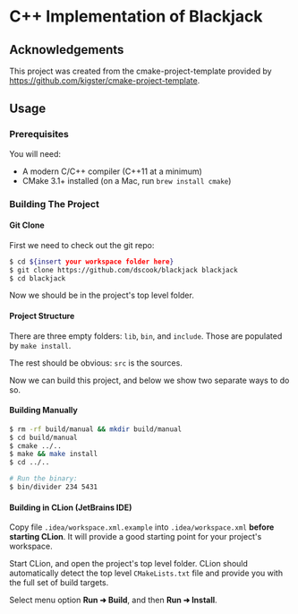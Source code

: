 # C++ Implementation of Blackjack

## Acknowledgements

This project was created from the cmake-project-template provided by https://github.com/kigster/cmake-project-template.

## Usage

### Prerequisites

You will need:

 * A modern C/C++ compiler (C++11 at a minimum)
 * CMake 3.1+ installed (on a Mac, run `brew install cmake`)

### Building The Project

#### Git Clone

First we need to check out the git repo:

```bash
$ cd ${insert your workspace folder here}
$ git clone https://github.com/dscook/blackjack blackjack
$ cd blackjack
```

Now we should be in the project's top level folder. 

#### Project Structure

There are three empty folders: `lib`, `bin`, and `include`. Those are populated by `make install`.

The rest should be obvious: `src` is the sources.

Now we can build this project, and below we show two separate ways to do so.

#### Building Manually

```bash
$ rm -rf build/manual && mkdir build/manual
$ cd build/manual
$ cmake ../..
$ make && make install
$ cd ../..

# Run the binary:
$ bin/divider 234 5431
```

#### Building in CLion (JetBrains IDE)

Copy file `.idea/workspace.xml.example` into `.idea/workspace.xml` **before starting CLion**. It will provide a good starting point for your project's workspace.

Start CLion, and open the project's top level folder. CLion should automatically detect the top level `CMakeLists.txt` file and provide you with the full set of build targets.

Select menu option **Run ➜ Build**, and then **Run ➜ Install**.

